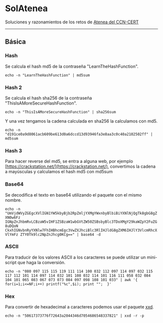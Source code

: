 # SolAtenea

Soluciones y razonamientos de los retos de [Atenea del CCN-CERT](https://atenea.ccn-cert.cni.es/home)

---

## Básica

### Hash

Se calcula el hash md5 de la contraseña "LearnTheHashFunction".

`echo -n "LearnTheHashFunction" | md5sum`

### Hash 2

Se calcula el hash sha256 de la contraseña "ThisIsAMoreSecureHashFunction".

`echo -n "ThisIsAMoreSecureHashFunction" | sha256sum`

Y una vez tengamos la cadena calculada en sha256 la calculamos con md5.

`echo -n "d191ce0a9d8061acb609be613d0a6dccd13d93946fa3e8aa3c0c40a2102502ff" | md5sum`

### Hash 3

Para hacer reverse del md5, se entra a alguna web, por ejemplo [https://crackstation.net/](https://crackstation.net/), convertimos la cadena a mayúsculas y calculamos el hash md5 con md5sum

### Base64

Se decodifica el texto en base64 utilizando el paquete con el mismo nombre.

`echo -n "UmVjdWVyZGEgcXVlIGN1YW5kbyBjb2RpZmljYXMgYWxnbyBlbiBiYXNlNjQgTk8gbG8gZXN0w6Fz
IGNpZnJhbmRvLCBzaW5vIHF1ZSBzaW1wbGVtZW50ZSBsbyBlc3TDoXMgY29kaWZpY2FuZG8uDQoN
CkxhIGNvbnRyYXNlw7FhIHBhcmEgc3VwZXJhciBlc3RlIHJldG8gZXM6IHJlY3VlcmRhcXVlYmFz
ZTY0Tk9lc2NpZnJhcg0KCg==" | base64 -d`

### ASCII

Para traducir de los valores ASCII a los caracteres se puede utilizar un mini-script que haga la conversión.

`echo -n "080 097 115 115 119 111 114 100 032 112 097 114 097 032 115 117 112 101 114 097 114 032 101 108 032 114 101 116 111 058 032 084 104 101 065 083 067 073 073 084 097 098 108 101 033" | awk '{ for(i=1;i<=NF;i++) printf("%c",$i); print "";  }'`

### Hex

Para convertir de hexadecimal a caracteres podemos usar el paquete [xxd](https://linux.die.net/man/1/xxd).

`echo -n "50617373776f72643a2044346d7054686548337821" | xxd -r -p`
